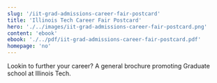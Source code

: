 ```yaml
---
slug: '/iit-grad-admissions-career-fair-postcard'
title: 'Illinois Tech Career Fair Postcard'
hero: './../images/iit-grad-admissions-career-fair-postcard.png'
content: 'ebook'
ebook: './../pdf/iit-grad-admissions-career-fair-postcard.pdf'
homepage: 'no'
---
```


Lookin to further your career? A general brochure promoting Graduate school at Illinois Tech.
